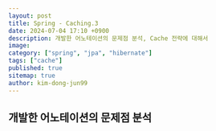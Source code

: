 ```yaml
---
layout: post
title: Spring - Caching.3
date: 2024-07-04 17:10 +0900
description: 개발한 어노테이션의 문제점 분석, Cache 전략에 대해서
image:
category: ["spring", "jpa", "hibernate"]
tags: ["cache"]
published: true
sitemap: true
author: kim-dong-jun99
---
```


## 개발한 어노테이션의 문제점 분석
